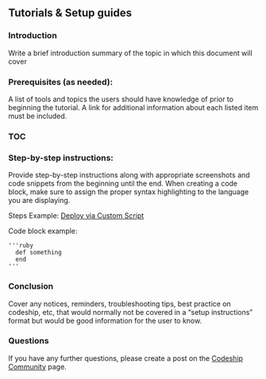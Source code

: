 ## Tutorials & Setup guides

### Introduction
Write a brief introduction summary of the topic in which this document will cover

### Prerequisites (as needed):
A list of tools and topics the users should have knowledge of prior to beginning the tutorial. A link for additional information about each listed item must be included.

### TOC

### Step-by-step instructions:
Provide step-by-step instructions along with appropriate screenshots and code snippets from the beginning until the end. When creating a code block, make sure to assign the proper syntax highlighting to the language you are displaying.

Steps Example: [Deploy via Custom Script](https://codeship.com/documentation/continuous-deployment/deployment-with-custom-scripts/)

Code block example:

```
'''ruby
  def something
  end
'''
```

### Conclusion
Cover any notices, reminders, troubleshooting tips, best practice on codeship, etc, that would normally not be covered in a “setup instructions” format but would be good information for the user to know.

### Questions
If you have any further questions, please create a post on the [Codeship Community](https://community.codeship.com) page.
